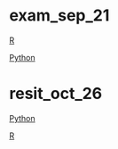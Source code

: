 
# exam_sep_21

[R](https://github.com/Dubbeldip/exam_sep_21/blob/master/exam_2_student.ipynb)

[Python](https://github.com/Dubbeldip/exam_sep_21/blob/master/exam_Sep_21_2018.ipynb)

# resit_oct_26

[Python](https://github.com/Dubbeldip/exam_sep_21/blob/master/exam_Oct_26_2018.ipynb)

[R](https://github.com/Dubbeldip/exam_sep_21/blob/master/Resit_2_student.ipynb)
